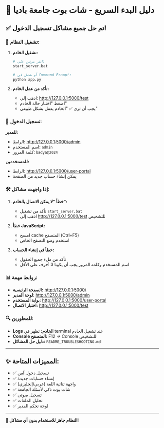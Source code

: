 # 🚀 دليل البدء السريع - شات بوت جامعة باديا

## ✅ تم حل جميع مشاكل تسجيل الدخول!

### 🔧 تشغيل النظام:

1. **تشغيل الخادم:**
   ```bash
   # انقر مرتين على:
   start_server.bat
   
   # أو شغل في Command Prompt:
   python app.py
   ```

2. **تأكد من عمل الخادم:**
   - اذهب إلى: http://127.0.0.1:5000/test
   - اضغط "اختبار حالة الخادم"
   - يجب أن ترى ✅ "الخادم يعمل بشكل طبيعي"

### 🔑 تسجيل الدخول:

**للمدير:**
- الرابط: http://127.0.0.1:5000/admin
- اسم المستخدم: `admin`
- كلمة المرور: `badya@2024`

**للمستخدمين:**
- الرابط: http://127.0.0.1:5000/user-portal
- يمكن إنشاء حساب جديد من الصفحة

### 🛠️ إذا واجهت مشاكل:

1. **خطأ "لا يمكن الاتصال بالخادم":**
   - تأكد من تشغيل `start_server.bat`
   - اذهب إلى http://127.0.0.1:5000/test للتشخيص

2. **خطأ JavaScript:**
   - امسح cache المتصفح (Ctrl+F5)
   - استخدم وضع التصفح الخاص

3. **خطأ في إنشاء الحساب:**
   - تأكد من ملء جميع الحقول
   - اسم المستخدم وكلمة المرور يجب أن يكونا 3 أحرف على الأقل

### 📊 روابط مهمة:

- **الصفحة الرئيسية:** http://127.0.0.1:5000/
- **لوحة المدير:** http://127.0.0.1:5000/admin
- **بوابة المستخدم:** http://127.0.0.1:5000/user-portal
- **اختبار الاتصال:** http://127.0.0.1:5000/test

### 🔍 للمطورين:

- **Logs الخادم:** تظهر في terminal عند تشغيل الخادم
- **Console المتصفح:** F12 → Console للتشخيص
- **دليل حل المشاكل:** `README_TROUBLESHOOTING.md`

---

## ✨ المميزات المتاحة:

- ✅ تسجيل دخول آمن
- ✅ إنشاء حسابات جديدة
- ✅ واجهة ثنائية اللغة (عربي/إنجليزي)
- ✅ شات بوت ذكي لأسئلة الجامعة
- ✅ تسجيل صوتي
- ✅ تحليل الملفات
- ✅ لوحة تحكم المدير

---

**🎉 النظام جاهز للاستخدام بدون أي مشاكل!**
